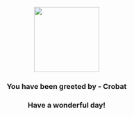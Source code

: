 <p align="center">
    <img src="https://raw.githubusercontent.com/PokeAPI/sprites/master/sprites/pokemon/169.png" width="150" height="150">
</p>
<h3 align="center">You have been greeted by - <b>Crobat</b></h3>
<h3 align="center">Have a wonderful day!</h3>
